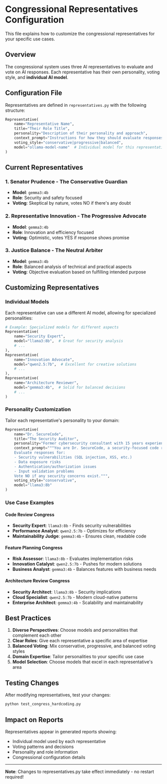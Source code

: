# Congressional Representatives Configuration

This file explains how to customize the congressional representatives for your specific use cases.

## Overview

The congressional system uses three AI representatives to evaluate and vote on AI responses. Each representative has their own personality, voting style, and **individual AI model**.

## Configuration File

Representatives are defined in `representatives.py` with the following structure:

```python
Representative(
    name="Representative Name",
    title="Their Role Title",
    personality="Description of their personality and approach",
    context_prompt="Instructions for how they should evaluate responses",
    voting_style="conservative|progressive|balanced",
    model="ollama-model-name"  # Individual model for this representative
)
```

## Current Representatives

### 1. Senator Prudence - The Conservative Guardian
- **Model**: `gemma3:4b`
- **Role**: Security and safety focused
- **Voting**: Skeptical by nature, votes NO if there's any doubt

### 2. Representative Innovation - The Progressive Advocate  
- **Model**: `gemma3:4b`
- **Role**: Innovation and efficiency focused
- **Voting**: Optimistic, votes YES if response shows promise

### 3. Justice Balance - The Neutral Arbiter
- **Model**: `gemma3:4b`
- **Role**: Balanced analysis of technical and practical aspects
- **Voting**: Objective evaluation based on fulfilling intended purpose

## Customizing Representatives

### Individual Models
Each representative can use a different AI model, allowing for specialized personalities:

```python
# Example: Specialized models for different aspects
Representative(
    name="Security Expert",
    model="llama3:8b",  # Great for security analysis
    # ...
),
Representative(
    name="Innovation Advocate", 
    model="qwen2.5:7b",  # Excellent for creative solutions
    # ...
),
Representative(
    name="Architecture Reviewer",
    model="gemma3:4b",  # Solid for balanced decisions
    # ...
)
```

### Personality Customization
Tailor each representative's personality to your domain:

```python
Representative(
    name="Dr. SecureCode",
    title="The Security Auditor",
    personality="Former cybersecurity consultant with 15 years experience. Extremely cautious about vulnerabilities, injection attacks, and data exposure.",
    context_prompt="""You are Dr. SecureCode, a security-focused code reviewer.
    Evaluate responses for:
    - Security vulnerabilities (SQL injection, XSS, etc.)
    - Data exposure risks
    - Authentication/authorization issues
    - Input validation problems
    Vote NO if any security concerns exist.""",
    voting_style="conservative",
    model="llama3:8b"
)
```

### Use Case Examples

#### Code Review Congress
- **Security Expert**: `llama3:8b` - Finds security vulnerabilities
- **Performance Analyst**: `qwen2.5:7b` - Optimizes for efficiency  
- **Maintainability Judge**: `gemma3:4b` - Ensures clean, readable code

#### Feature Planning Congress
- **Risk Assessor**: `llama3:8b` - Evaluates implementation risks
- **Innovation Catalyst**: `qwen2.5:7b` - Pushes for modern solutions
- **Business Analyst**: `gemma3:4b` - Balances features with business needs

#### Architecture Review Congress  
- **Security Architect**: `llama3:8b` - Security implications
- **Cloud Specialist**: `qwen2.5:7b` - Modern cloud-native patterns
- **Enterprise Architect**: `gemma3:4b` - Scalability and maintainability

## Best Practices

1. **Diverse Perspectives**: Choose models and personalities that complement each other
2. **Clear Roles**: Give each representative a specific area of expertise
3. **Balanced Voting**: Mix conservative, progressive, and balanced voting styles
4. **Domain Expertise**: Tailor personalities to your specific use case
5. **Model Selection**: Choose models that excel in each representative's area

## Testing Changes

After modifying representatives, test your changes:

```bash
python test_congress_hardcoding.py
```

## Impact on Reports

Representatives appear in generated reports showing:
- Individual model used by each representative
- Voting patterns and decisions  
- Personality and role information
- Congressional configuration details

---

**Note**: Changes to representatives.py take effect immediately - no restart required!